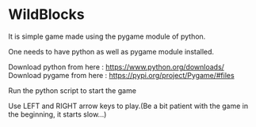 # WildBlocks

It is simple game made using the pygame module of python.

One needs to have python as well as pygame module installed.

Download python from here : https://www.python.org/downloads/
Download pygame from here : https://pypi.org/project/Pygame/#files


Run the python script to start the game

Use LEFT and RIGHT arrow keys to play.(Be a bit patient with the game in the beginning, it starts slow...)
